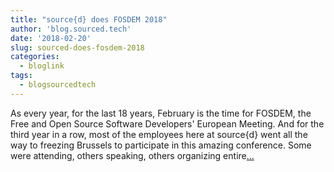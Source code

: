 ```yaml
---
title: "source{d} does FOSDEM 2018"
author: 'blog.sourced.tech'
date: '2018-02-20'
slug: sourced-does-fosdem-2018
categories:
  - bloglink
tags:
  - blogsourcedtech
---
```


As every year, for the last 18 years, February is the time for FOSDEM, the Free and Open Source Software Developers' European Meeting. And for the third year in a row, most of the employees here at source{d} went all the way to freezing Brussels to participate in this amazing conference. Some were attending, others speaking, others organizing entire[... <i class="fas fa-external-link-alt"></i>](https://blog.sourced.tech//blog.sourced.tech/post/fosdem-2018/)

